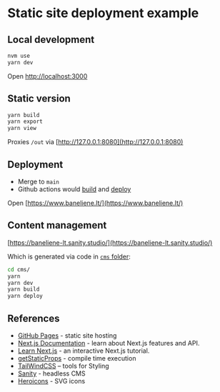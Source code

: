 # Static site deployment example

## Local development

```bash
nvm use
yarn dev
```

Open [http://localhost:3000](http://localhost:3000)

## Static version

```bash
yarn build
yarn export
yarn view
```

Proxies `/out` via [http://127.0.0.1:8080](http://127.0.0.1:8080)

## Deployment

- Merge to `main`
- Github actions would [build](.github/workflows/build.yml) and [deploy](.github/workflows/deploy.yml)

Open [https://www.baneliene.lt/](https://www.baneliene.lt/)

## Content management

[https://baneliene-lt.sanity.studio/](https://baneliene-lt.sanity.studio/)

Which is generated via code in [`cms` folder](./cms/README.md):

```bash
cd cms/
yarn
yarn dev
yarn build
yarn deploy
```

## References

- [GitHub Pages](https://pages.github.com/) - static site hosting
- [Next.js Documentation](https://nextjs.org/docs) - learn about Next.js features and API.
- [Learn Next.js](https://nextjs.org/learn) - an interactive Next.js tutorial.
- [getStaticProps](https://nextjs.org/docs/basic-features/data-fetching/get-static-props) - compile time execution
- [TailWindCSS](https://tailwindcss.com/docs/editor-setup) – tools for Styling
- [Sanity](https://www.sanity.io) - headless CMS
- [Heroicons](https://heroicons.com/) - SVG icons
